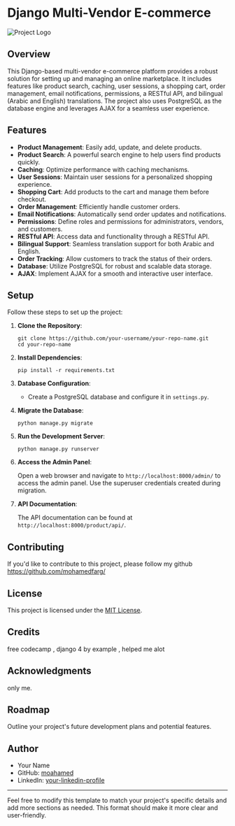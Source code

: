 # Django Multi-Vendor E-commerce

![Project Logo](link-to-your-logo.png) <!-- Replace with your project logo or screenshot -->

## Overview

This Django-based multi-vendor e-commerce platform provides a robust solution for setting up and managing an online marketplace. It includes features like product search, caching, user sessions, a shopping cart, order management, email notifications, permissions, a RESTful API, and bilingual (Arabic and English) translations. The project also uses PostgreSQL as the database engine and leverages AJAX for a seamless user experience.

## Features

- **Product Management**: Easily add, update, and delete products.
- **Product Search**: A powerful search engine to help users find products quickly.
- **Caching**: Optimize performance with caching mechanisms.
- **User Sessions**: Maintain user sessions for a personalized shopping experience.
- **Shopping Cart**: Add products to the cart and manage them before checkout.
- **Order Management**: Efficiently handle customer orders.
- **Email Notifications**: Automatically send order updates and notifications.
- **Permissions**: Define roles and permissions for administrators, vendors, and customers.
- **RESTful API**: Access data and functionality through a RESTful API.
- **Bilingual Support**: Seamless translation support for both Arabic and English.
- **Order Tracking**: Allow customers to track the status of their orders.
- **Database**: Utilize PostgreSQL for robust and scalable data storage.
- **AJAX**: Implement AJAX for a smooth and interactive user interface.

## Setup

Follow these steps to set up the project:

1. **Clone the Repository**:

   ```shell
   git clone https://github.com/your-username/your-repo-name.git
   cd your-repo-name
   ```

2. **Install Dependencies**:

   ```shell
   pip install -r requirements.txt
   ```

3. **Database Configuration**:

   - Create a PostgreSQL database and configure it in `settings.py`.

4. **Migrate the Database**:

   ```shell
   python manage.py migrate
   ```

5. **Run the Development Server**:

   ```shell
   python manage.py runserver
   ```

6. **Access the Admin Panel**:

   Open a web browser and navigate to `http://localhost:8000/admin/` to access the admin panel. Use the superuser credentials created during migration.

7. **API Documentation**:

   The API documentation can be found at `http://localhost:8000/product/api/`.



## Contributing

If you'd like to contribute to this project, please follow my github https://github.com/mohamedfarg/

## License

This project is licensed under the [MIT License](LICENSE).

## Credits

free codecamp , django 4 by example , helped me alot 


## Acknowledgments

only me.

## Roadmap

Outline your project's future development plans and potential features.

## Author

- Your Name
- GitHub: [moahamed]([https://github.com/your-username](https://github.com/mohamedfarg/ecommerce/edit/main))
- LinkedIn: [your-linkedin-profile]([https://www.linkedin.com/in/your-linkedin-profile/](https://www.linkedin.com/in/mohamed-farag-79a96b1b2/))


---

Feel free to modify this template to match your project's specific details and add more sections as needed. This format should make it more clear and user-friendly.
